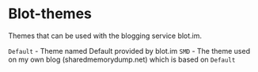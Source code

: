 # Blot-themes

Themes that can be used with the blogging service blot.im.

`Default` - Theme named Default provided by blot.im 
`SMD` - The theme used on my own blog (sharedmemorydump.net) which is based on `Default`
